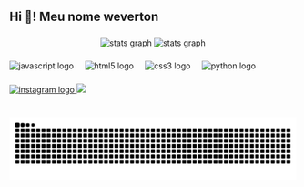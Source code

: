  
<link rel="stylesheet" type='text/css' href="https://cdn.jsdelivr.net/gh/devicons/devicon@latest/devicon.min.css" />
          
<h2 align="left">Hi 👋! Meu nome weverton </h2>

###

<div align="center">
  <img src="https://github-readme-stats.vercel.app/api?username=wevertonvianna&hide_title=false&hide_rank=false&show_icons=true&include_all_commits=true&count_private=true&disable_animations=false&theme=dracula&locale=en&hide_border=false" height="150" align="center" alt="stats graph"  />
   <img src=https://github-readme-stats.vercel.app/api/top-langs/?username=wevertonvianna&layout=compact&theme=dracula&locale=en&hide_border=false" height="150" align="center" alt="stats graph"/>
</div>

###

###

<div align="left">
  <img src="https://cdn.jsdelivr.net/gh/devicons/devicon/icons/javascript/javascript-original.svg" height="30" alt="javascript logo"  />
  <img width="12" />
  <img src="https://cdn.jsdelivr.net/gh/devicons/devicon/icons/html5/html5-original.svg" height="30" alt="html5 logo"  />
  <img width="12" />
  <img src="https://cdn.jsdelivr.net/gh/devicons/devicon/icons/css3/css3-original.svg" height="30" alt="css3 logo"  />
  <img width="12" />
  <img src="https://icongr.am/devicon/python-original.svg?size=30&color=currentColor" height="30" alt="python logo"  />
  <img botom="12" />

</div>

###

<div align="left">
  <a href="https://www.instagram.com/wevertonferreiramax/" target="_blank">
    <img src="https://img.shields.io/static/v1?message=Instagram&logo=instagram&label=&color=E4405F&logoColor=white&labelColor=&style=for-the-badge" height="35" alt="instagram logo"  />
  </a>
 
<a href="https://www.linkedin.com/in/weverton-vianna-ferreira/" target="_blank">
 <img src="https://img.shields.io/badge/LinkedIn-blue?style=for-the-badge&logo=linkedin" height="35"/>
</a>
 
          
</div>

###

<br clear="both">
<img src="https://raw.githubusercontent.com/wevertonvianna/wevertonvianna/output/snake.svg" alt="Snake animation" />

###
